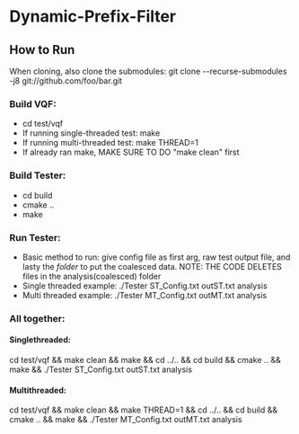 # Dynamic-Prefix-Filter

## How to Run
When cloning, also clone the submodules: git clone --recurse-submodules -j8 git://github.com/foo/bar.git

### Build VQF:
- cd test/vqf
- If running single-threaded test: make
- If running multi-threaded test: make THREAD=1
- If already ran make, MAKE SURE TO DO "make clean" first

### Build Tester:
- cd build
- cmake ..
- make

### Run Tester:
- Basic method to run: give config file as first arg, raw test output file, and lasty the *folder* to put the coalesced data. NOTE: THE CODE DELETES files in the analysis(coalesced) folder
- Single threaded example: ./Tester ST_Config.txt outST.txt analysis
- Multi threaded example: ./Tester MT_Config.txt outMT.txt analysis

### All together:

#### Singlethreaded:
cd test/vqf &&
make clean &&
make && 
cd ../.. && 
cd build && 
cmake .. && 
make && 
./Tester ST_Config.txt outST.txt analysis

#### Multithreaded:
cd test/vqf &&
make clean && 
make THREAD=1 && 
cd ../.. && 
cd build && 
cmake .. && 
make && 
./Tester MT_Config.txt outMT.txt analysis

